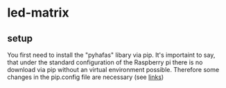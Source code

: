 # led-matrix

## setup

You first need to install the "pyhafas" libary via pip. It's importaint to say, that under the standard configuration of the Raspberry pi there is no download via pip without an virtual environment possible. Therefore some changes in the pip.config file are necessary (see [links](https://stackoverflow.com/questions/75608323/how-do-i-solve-error-externally-managed-environment-every-time-i-use-pip-3))

